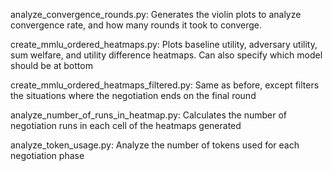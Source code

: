 analyze_convergence_rounds.py:
Generates the violin plots to analyze convergence rate, and how many rounds it took to converge.

create_mmlu_ordered_heatmaps.py:
Plots baseline utility, adversary utility, sum welfare, and utility difference heatmaps. Can also specify which model should be at bottom

create_mmlu_ordered_heatmaps_filtered.py:
Same as before, except filters the situations where the negotiation ends on the final round

analyze_number_of_runs_in_heatmap.py:
Calculates the number of negotiation runs in each cell of the heatmaps generated

analyze_token_usage.py:
Analyze the number of tokens used for each negotiation phase